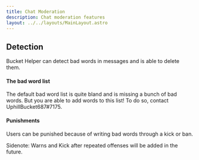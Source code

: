 ```yaml
---
title: Chat Moderation
description: Chat moderation features
layout: ../../layouts/MainLayout.astro
---
```


## Detection

Bucket Helper can detect bad words in messages and is able to delete them.

#### The bad word list
The default bad word list is quite bland and is missing a bunch of bad words. But you are able to add words to this list! To do so, contact UphillBucket687#7175.

#### Punishments
Users can be punished because of writing bad words through a kick or ban.





Sidenote: Warns and Kick after repeated offenses will be added in the future.